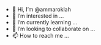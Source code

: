 - 👋 Hi, I’m @ammaroklah
- 👀 I’m interested in ...
- 🌱 I’m currently learning ...
- 💞️ I’m looking to collaborate on ...
- 📫 How to reach me ...

<!---
ammaroklah/ammaroklah is a ✨ special ✨ repository because its `README.md` (this file) appears on your GitHub profile.
You can click the Preview link to take a look at your changes.
--->
